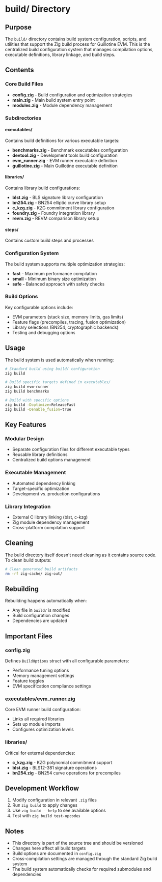 # build/ Directory

## Purpose

The `build/` directory contains build system configuration, scripts, and utilities that support the Zig build process for Guillotine EVM. This is the centralized build configuration system that manages compilation options, executable definitions, library linkage, and build steps.

## Contents

### Core Build Files

- **config.zig** - Build configuration and optimization strategies
- **main.zig** - Main build system entry point
- **modules.zig** - Module dependency management

### Subdirectories

#### executables/

Contains build definitions for various executable targets:

- **benchmarks.zig** - Benchmark executables configuration
- **devtool.zig** - Development tools build configuration
- **evm_runner.zig** - EVM runner executable definition
- **guillotine.zig** - Main Guillotine executable definition

#### libraries/

Contains library build configurations:

- **blst.zig** - BLS signature library configuration
- **bn254.zig** - BN254 elliptic curve library setup
- **c_kzg.zig** - KZG commitment library configuration
- **foundry.zig** - Foundry integration library
- **revm.zig** - REVM comparison library setup

#### steps/

Contains custom build steps and processes

### Configuration System

The build system supports multiple optimization strategies:

- **fast** - Maximum performance compilation
- **small** - Minimum binary size optimization
- **safe** - Balanced approach with safety checks

### Build Options

Key configurable options include:

- EVM parameters (stack size, memory limits, gas limits)
- Feature flags (precompiles, tracing, fusion optimization)
- Library selections (BN254, cryptographic backends)
- Testing and debugging options

## Usage

The build system is used automatically when running:

```bash
# Standard build using build/ configuration
zig build

# Build specific targets defined in executables/
zig build evm-runner
zig build benchmarks

# Build with specific options
zig build -Doptimize=ReleaseFast
zig build -Denable_fusion=true
```

## Key Features

### Modular Design

- Separate configuration files for different executable types
- Reusable library definitions
- Centralized build options management

### Executable Management

- Automated dependency linking
- Target-specific optimization
- Development vs. production configurations

### Library Integration

- External C library linking (blst, c-kzg)
- Zig module dependency management
- Cross-platform compilation support

## Cleaning

The build directory itself doesn't need cleaning as it contains source code. To clean build outputs:

```bash
# Clean generated build artifacts
rm -rf zig-cache/ zig-out/
```

## Rebuilding

Rebuilding happens automatically when:

- Any file in `build/` is modified
- Build configuration changes
- Dependencies are updated

## Important Files

### config.zig

Defines `BuildOptions` struct with all configurable parameters:

- Performance tuning options
- Memory management settings
- Feature toggles
- EVM specification compliance settings

### executables/evm_runner.zig

Core EVM runner build configuration:

- Links all required libraries
- Sets up module imports
- Configures optimization levels

### libraries/

Critical for external dependencies:

- **c_kzg.zig** - KZG polynomial commitment support
- **blst.zig** - BLS12-381 signature operations
- **bn254.zig** - BN254 curve operations for precompiles

## Development Workflow

1. Modify configuration in relevant `.zig` files
2. Run `zig build` to apply changes
3. Use `zig build --help` to see available options
4. Test with `zig build test-opcodes`

## Notes

- This directory is part of the source tree and should be versioned
- Changes here affect all build targets
- Build options are documented in `config.zig`
- Cross-compilation settings are managed through the standard Zig build system
- The build system automatically checks for required submodules and dependencies
